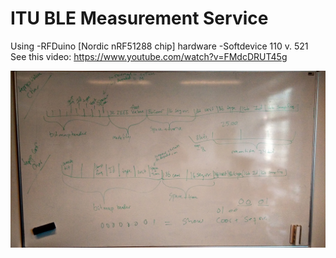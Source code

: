 ITU BLE Measurement Service
===========================
Using
-RFDuino [Nordic nRF51288 chip] hardware
-Softdevice 110 v. 521
See this video: https://www.youtube.com/watch?v=FMdcDRUT45g

![](https://raw.githubusercontent.com/EnergyFutures/ITU_BLE_Measurement_Service/master/img.jpg)
